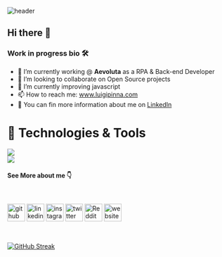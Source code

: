 ![header](https://capsule-render.vercel.app/api?height=200&type=waving&text=Hi%There,%Welcome%To%My%GitHub&fontSize=50&animation=scaleIn&color=gradient)

## Hi there 👋

### Work in progress bio 🛠

- 🔭 I’m currently working @ **Aevoluta** as a RPA & Back-end Developer 
- 👯 I’m looking to collaborate on Open Source projects
- 🌱 I’m currently improving javascript
- 📫 How to reach me: www.luigipinna.com
- 📱  You can fin more information about me on [LinkedIn](https://www.linkedin.com/in/luigi-pinna-7a651656/)


# 🔧 Technologies & Tools




<picture>
<source 
  srcset="https://github-readme-stats.vercel.app/api?username=luigiPinna&show_icons=true&theme=dark"
  media="(prefers-color-scheme: dark)"
/>
<source
  srcset="https://github-readme-stats.vercel.app/api?username=luigiPinna&show_icons=true"
  media="(prefers-color-scheme: light), (prefers-color-scheme: no-preference)"
/>
<img src="https://github-readme-stats.vercel.app/api?username=luigiPinna&show_icons=true" />
</picture>
<br>
<picture>
  <source
   srcset="https://github-readme-stats.vercel.app/api/top-langs/?username=luigiPinna&layout=compact&show_icons=true&theme=dark"
  media="(prefers-color-scheme: dark)"
          />
  <source
  srcset="https://github-readme-stats.vercel.app/api?username=luigiPinna&show_icons=true"
  media="(prefers-color-scheme: light), (prefers-color-scheme: no-preference)"
/>
<img src="https://github-readme-stats.vercel.app/api?username=luigiPinna&show_icons=true" />
</picture>

<br>

#### See More about me 👇

<br>

[<img src='https://cdn.jsdelivr.net/npm/simple-icons@3.0.1/icons/github.svg' alt='github' height='40'>](https://github.com/@luigiPinna)  [<img src='https://cdn.jsdelivr.net/npm/simple-icons@3.0.1/icons/linkedin.svg' alt='linkedin' height='40'>](https://www.linkedin.com/in/luigi-pinna-7a651656/)  [<img src='https://cdn.jsdelivr.net/npm/simple-icons@3.0.1/icons/instagram.svg' alt='instagram' height='40'>](https://www.instagram.com/reallurby/)  [<img src='https://cdn.jsdelivr.net/npm/simple-icons@3.0.1/icons/twitter.svg' alt='twitter' height='40'>](https://twitter.com/luigiLurby)  [<img src='https://cdn.jsdelivr.net/npm/simple-icons@3.0.1/icons/reddit.svg' alt='Reddit' height='40'>](https://www.reddit.com/user/Neat_Arm_8072)  [<img src='https://cdn.jsdelivr.net/npm/simple-icons@3.0.1/icons/icloud.svg' alt='website' height='40'>](www.luigipinna.com)  

<br>

[![GitHub Streak](https://streak-stats.demolab.com?user=luigiPinna&theme=dark)](https://git.io/streak-stats)

